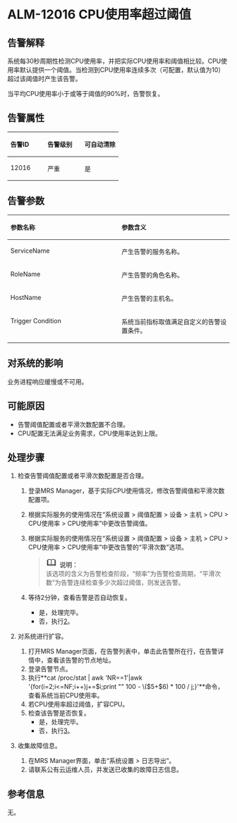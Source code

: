 # ALM-12016 CPU使用率超过阈值<a name="ZH-CN_TOPIC_0093195029"></a>

## 告警解释<a name="zh-cn_topic_0035469888_section44995779104420"></a>

系统每30秒周期性检测CPU使用率，并把实际CPU使用率和阈值相比较。CPU使用率默认提供一个阈值。当检测到CPU使用率连续多次（可配置，默认值为10）超过该阈值时产生该告警。

当平均CPU使用率小于或等于阈值的90%时，告警恢复。

## **告警属性**<a name="zh-cn_topic_0035469888_section58728046104442"></a>

<a name="zh-cn_topic_0035469888_table17210170104414"></a>
<table><thead align="left"><tr id="zh-cn_topic_0035469888_row57423022104414"><th class="cellrowborder" valign="top" width="33.33333333333333%" id="mcps1.1.4.1.1"><p id="zh-cn_topic_0035469888_p20753233104414"><a name="zh-cn_topic_0035469888_p20753233104414"></a><a name="zh-cn_topic_0035469888_p20753233104414"></a><strong id="zh-cn_topic_0035469888_b52561371104414"><a name="zh-cn_topic_0035469888_b52561371104414"></a><a name="zh-cn_topic_0035469888_b52561371104414"></a>告警ID</strong></p>
</th>
<th class="cellrowborder" valign="top" width="33.33333333333333%" id="mcps1.1.4.1.2"><p id="zh-cn_topic_0035469888_p29612629104414"><a name="zh-cn_topic_0035469888_p29612629104414"></a><a name="zh-cn_topic_0035469888_p29612629104414"></a><strong id="zh-cn_topic_0035469888_b65187071104414"><a name="zh-cn_topic_0035469888_b65187071104414"></a><a name="zh-cn_topic_0035469888_b65187071104414"></a>告警级别</strong></p>
</th>
<th class="cellrowborder" valign="top" width="33.33333333333333%" id="mcps1.1.4.1.3"><p id="zh-cn_topic_0035469888_p45661403104414"><a name="zh-cn_topic_0035469888_p45661403104414"></a><a name="zh-cn_topic_0035469888_p45661403104414"></a><strong id="zh-cn_topic_0035469888_b8299447104414"><a name="zh-cn_topic_0035469888_b8299447104414"></a><a name="zh-cn_topic_0035469888_b8299447104414"></a>可自动清除</strong></p>
</th>
</tr>
</thead>
<tbody><tr id="zh-cn_topic_0035469888_row7586159104414"><td class="cellrowborder" valign="top" width="33.33333333333333%" headers="mcps1.1.4.1.1 "><p id="zh-cn_topic_0035469888_p10499172104414"><a name="zh-cn_topic_0035469888_p10499172104414"></a><a name="zh-cn_topic_0035469888_p10499172104414"></a>12016</p>
</td>
<td class="cellrowborder" valign="top" width="33.33333333333333%" headers="mcps1.1.4.1.2 "><p id="zh-cn_topic_0035469888_p45126626104414"><a name="zh-cn_topic_0035469888_p45126626104414"></a><a name="zh-cn_topic_0035469888_p45126626104414"></a>严重</p>
</td>
<td class="cellrowborder" valign="top" width="33.33333333333333%" headers="mcps1.1.4.1.3 "><p id="zh-cn_topic_0035469888_p31378064104414"><a name="zh-cn_topic_0035469888_p31378064104414"></a><a name="zh-cn_topic_0035469888_p31378064104414"></a>是</p>
</td>
</tr>
</tbody>
</table>

## 告警参数<a name="zh-cn_topic_0035469888_section62831052104450"></a>

<a name="zh-cn_topic_0035469888_table57594954104414"></a>
<table><thead align="left"><tr id="zh-cn_topic_0035469888_row48560076104414"><th class="cellrowborder" valign="top" width="50%" id="mcps1.1.3.1.1"><p id="zh-cn_topic_0035469888_p41052101104414"><a name="zh-cn_topic_0035469888_p41052101104414"></a><a name="zh-cn_topic_0035469888_p41052101104414"></a><strong id="zh-cn_topic_0035469888_b33924590104414"><a name="zh-cn_topic_0035469888_b33924590104414"></a><a name="zh-cn_topic_0035469888_b33924590104414"></a>参数名称</strong></p>
</th>
<th class="cellrowborder" valign="top" width="50%" id="mcps1.1.3.1.2"><p id="zh-cn_topic_0035469888_p63537230104414"><a name="zh-cn_topic_0035469888_p63537230104414"></a><a name="zh-cn_topic_0035469888_p63537230104414"></a><strong id="zh-cn_topic_0035469888_b34964159104414"><a name="zh-cn_topic_0035469888_b34964159104414"></a><a name="zh-cn_topic_0035469888_b34964159104414"></a>参数含义</strong></p>
</th>
</tr>
</thead>
<tbody><tr id="zh-cn_topic_0035469888_row46241978104414"><td class="cellrowborder" valign="top" width="50%" headers="mcps1.1.3.1.1 "><p id="zh-cn_topic_0035469888_p54612763104414"><a name="zh-cn_topic_0035469888_p54612763104414"></a><a name="zh-cn_topic_0035469888_p54612763104414"></a>ServiceName</p>
</td>
<td class="cellrowborder" valign="top" width="50%" headers="mcps1.1.3.1.2 "><p id="zh-cn_topic_0035469888_p61557721104414"><a name="zh-cn_topic_0035469888_p61557721104414"></a><a name="zh-cn_topic_0035469888_p61557721104414"></a>产生告警的服务名称。</p>
</td>
</tr>
<tr id="zh-cn_topic_0035469888_row17148582104414"><td class="cellrowborder" valign="top" width="50%" headers="mcps1.1.3.1.1 "><p id="zh-cn_topic_0035469888_p46857914104414"><a name="zh-cn_topic_0035469888_p46857914104414"></a><a name="zh-cn_topic_0035469888_p46857914104414"></a>RoleName</p>
</td>
<td class="cellrowborder" valign="top" width="50%" headers="mcps1.1.3.1.2 "><p id="zh-cn_topic_0035469888_p37394653104414"><a name="zh-cn_topic_0035469888_p37394653104414"></a><a name="zh-cn_topic_0035469888_p37394653104414"></a>产生告警的角色名称。</p>
</td>
</tr>
<tr id="zh-cn_topic_0035469888_row1007565104414"><td class="cellrowborder" valign="top" width="50%" headers="mcps1.1.3.1.1 "><p id="zh-cn_topic_0035469888_p14503949104414"><a name="zh-cn_topic_0035469888_p14503949104414"></a><a name="zh-cn_topic_0035469888_p14503949104414"></a>HostName</p>
</td>
<td class="cellrowborder" valign="top" width="50%" headers="mcps1.1.3.1.2 "><p id="zh-cn_topic_0035469888_p33969201104414"><a name="zh-cn_topic_0035469888_p33969201104414"></a><a name="zh-cn_topic_0035469888_p33969201104414"></a>产生告警的主机名。</p>
</td>
</tr>
<tr id="zh-cn_topic_0035469888_row37287356104414"><td class="cellrowborder" valign="top" width="50%" headers="mcps1.1.3.1.1 "><p id="zh-cn_topic_0035469888_p377010104414"><a name="zh-cn_topic_0035469888_p377010104414"></a><a name="zh-cn_topic_0035469888_p377010104414"></a>Trigger Condition</p>
</td>
<td class="cellrowborder" valign="top" width="50%" headers="mcps1.1.3.1.2 "><p id="zh-cn_topic_0035469888_p30537856104414"><a name="zh-cn_topic_0035469888_p30537856104414"></a><a name="zh-cn_topic_0035469888_p30537856104414"></a>系统当前指标取值满足自定义的告警设置条件。</p>
</td>
</tr>
</tbody>
</table>

## 对系统的影响<a name="zh-cn_topic_0035469888_section49050226104458"></a>

业务进程响应缓慢或不可用。

## 可能原因<a name="zh-cn_topic_0035469888_section10569495104528"></a>

-   告警阈值配置或者平滑次数配置不合理。
-   CPU配置无法满足业务需求，CPU使用率达到上限。

## 处理步骤<a name="zh-cn_topic_0035469888_section38136361104545"></a>

1.  检查告警阈值配置或者平滑次数配置是否合理。
    1.  登录MRS Manager，基于实际CPU使用情况，修改告警阈值和平滑次数配置项。
    2.  根据实际服务的使用情况在“系统设置 \> 阈值配置 \> 设备 \> 主机 \> CPU \> CPU使用率 \> CPU使用率”中更改告警阈值。
    3.  根据实际服务的使用情况在“系统设置 \> 阈值配置 \> 设备 \> 主机 \> CPU \> CPU使用率 \> CPU使用率”中更改告警的“平滑次数”选项。

        >![](public_sys-resources/icon-note.gif) **说明：**   
        >该选项的含义为告警检查阶段，“频率”为告警检查周期，“平滑次数”为告警连续检查多少次超过阈值，则发送告警。  

    4.  等待2分钟，查看告警是否自动恢复。
        -   是，处理完毕。
        -   否，执行[2](#zh-cn_topic_0035469888_li23374914104744)。


2.  <a name="zh-cn_topic_0035469888_li23374914104744"></a>对系统进行扩容。
    1.  打开MRS Manager页面，在告警列表中，单击此告警所在行，在告警详情中，查看该告警的节点地址。
    2.  登录告警节点。
    3.  执行**cat /proc/stat | awk 'NR==1'|awk '\{for\(i=2;i<=NF;i++\)j+=$i;print "" 100 - \($5+$6\) \* 100 / j;\}'**命令，查看系统当前CPU使用率。
    4.  若CPU使用率超过阈值，扩容CPU。
    5.  检查该告警是否恢复。
        -   是，处理完毕。
        -   否，执行[3](#zh-cn_topic_0035469888_li32413777102351)。


3.  <a name="zh-cn_topic_0035469888_li32413777102351"></a>收集故障信息。
    1.  在MRS Manager界面，单击“系统设置 \> 日志导出”。
    2.  请联系公有云运维人员，并发送已收集的故障日志信息。


## **参考信息**<a name="zh-cn_topic_0035469888_section13081136172452"></a>

无。

